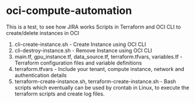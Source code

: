 # oci-compute-automation
This is a test, to see how JIRA works
Scripts in Terraform and OCI CLI to create/delete instances in OCI
1. cli-create-instance.sh - Create Instance using OCI CLI
2. cli-destroy-instance.sh - Remove Instance using OCI CLI
3. main.tf, gpu_instance.tf, data_source.tf, terraform.tfvars, variables.tf - Terraform configuration files and variable definitions
4. terraform.tfvars - Include your tenant, compute instance, network and authentication details
5. terraform-create-instance.sh, terraform-create-instance.sh - Bash scripts which eventually can be used by crontab in Linux, to execute the terraform scripts and create log files.
